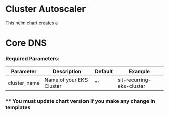 # Cluster Autoscaler

This helm chart creates a

# Core DNS

### Required Parameters:

| Parameter | Description | Default | Example |
| ------ | ------ | ------ | ------ | 
| cluster_name | Name of your EKS Cluster | "" | sit-recurring-eks-cluster |


### ** You must update chart version if you make any change in templates


 